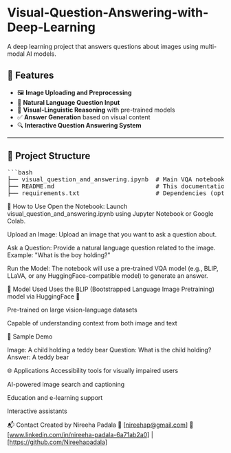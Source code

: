 # Visual-Question-Answering-with-Deep-Learning
A deep learning project that answers questions about images using multi-modal AI models.

## 📌 Features

- 🖼️ **Image Uploading and Preprocessing**
- 💬 **Natural Language Question Input**
- 🧠 **Visual-Linguistic Reasoning** with pre-trained models
- ✅ **Answer Generation** based on visual content
- 🔍 **Interactive Question Answering System**

---

## 🧱 Project Structure
<pre>
```bash
├── visual_question_and_answering.ipynb  # Main VQA notebook
├── README.md                            # This documentation file
├── requirements.txt                     # Dependencies (optional)'''
</pre>


🚀 How to Use
Open the Notebook:
Launch visual_question_and_answering.ipynb using Jupyter Notebook or Google Colab.

Upload an Image:
Upload an image that you want to ask a question about.

Ask a Question:
Provide a natural language question related to the image.
Example: "What is the boy holding?"

Run the Model:
The notebook will use a pre-trained VQA model (e.g., BLIP, LLaVA, or any HuggingFace-compatible model) to generate an answer.

🧠 Model Used
Uses the BLIP (Bootstrapped Language Image Pretraining) model via HuggingFace 🤗

Pre-trained on large vision-language datasets

Capable of understanding context from both image and text

🧪 Sample Demo

Image: A child holding a teddy bear
Question: What is the child holding?
Answer: A teddy bear

🌐 Applications
Accessibility tools for visually impaired users


AI-powered image search and captioning

Education and e-learning support

Interactive assistants

📬 Contact Created by Nireeha Padala 📧 [nireehap@gmail.com] 🔗 [www.linkedin.com/in/nireeha-padala-6a71ab2a0] | [https://github.com/Nireehapadala]
